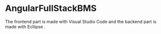 # AngularFullStackBMS
The frontend part is made with Visual Studio Code and the backend part is made with Ecllipse .
